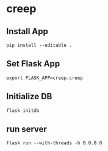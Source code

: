 # creep 

## Install App
```
pip install --editable .
```

## Set Flask App
```
export FLASK_APP=creep.creep
```
## Initialize DB
```
flask initdb
```

## run server
```
flask run --with-threads -h 0.0.0.0
```
